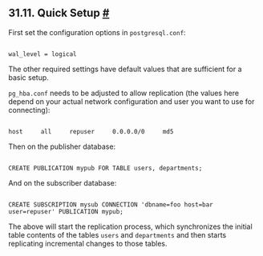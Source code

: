 ## 31.11. Quick Setup [#](#LOGICAL-REPLICATION-QUICK-SETUP)

First set the configuration options in `postgresql.conf`:

```

wal_level = logical
```

The other required settings have default values that are sufficient for a basic setup.

`pg_hba.conf` needs to be adjusted to allow replication (the values here depend on your actual network configuration and user you want to use for connecting):

```

host     all     repuser     0.0.0.0/0     md5
```

Then on the publisher database:

```

CREATE PUBLICATION mypub FOR TABLE users, departments;
```

And on the subscriber database:

```

CREATE SUBSCRIPTION mysub CONNECTION 'dbname=foo host=bar user=repuser' PUBLICATION mypub;
```

The above will start the replication process, which synchronizes the initial table contents of the tables `users` and `departments` and then starts replicating incremental changes to those tables.